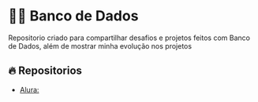 # :technologist: Banco de Dados

Repositorio criado para compartilhar desafios e projetos feitos com Banco de Dados, além de mostrar minha evolução nos projetos

## :fire: Repositorios

- [Alura:](https://github.com/carlosvinicius-ai/Banco_de_Dados/tree/master/Alura)
